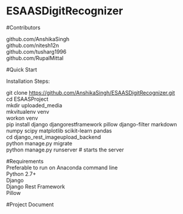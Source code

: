 # ESAASDigitRecognizer

#Contributors  
  
github.com/AnshikaSingh  
github.com/nitesh12n  
github.com/tusharg1996  
github.com/RupalMittal  

#Quick Start  

Installation Steps:  

git clone https://github.com/AnshikaSingh/ESAASDigitRecognizer.git  
cd ESAASProject  
mkdir uploaded_media  
mkvitualenv venv  
workon venv  
pip install django djangorestframework pillow django-filter markdown numpy scipy matplotlib scikit-learn pandas  
cd django_rest_imageupload_backend  
python manage.py migrate  
python manage.py runserver # starts the server  

#Requirements   
Preferable to run on Anaconda command line  
Python 2.7+  
Django    
Django Rest Framework  
Pillow    
  
#Project Document    
